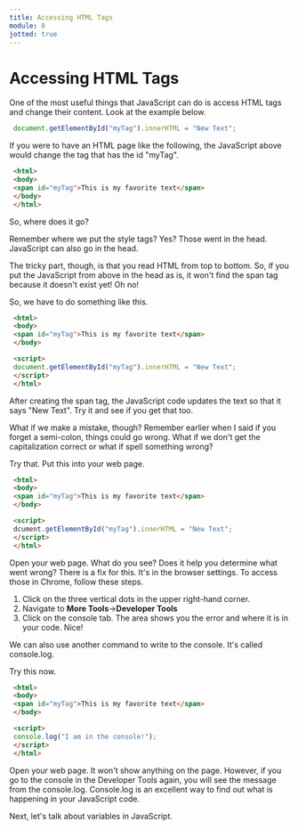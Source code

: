 ```yaml
---
title: Accessing HTML Tags
module: 8
jotted: true
---
```


# Accessing HTML Tags

One of the most useful things that JavaScript can do is access HTML tags and change their content. Look at the example below.

```js
 document.getElementById("myTag").innerHTML = "New Text";
```
If you were to have an HTML page like the following, the JavaScript above would change the tag that has the id "myTag".

```html
 <html>
 <body>
 <span id="myTag">This is my favorite text</span>
 </body>
 </html>
```

So, where does it go?

Remember where we put the style tags? Yes? Those went in the head. JavaScript can also go in the head.

The tricky part, though, is that you read HTML from top to bottom. So, if you put the JavaScript from above in the head as is, it won't find the span tag because it doesn't exist yet! Oh no!

So, we have to do something like this.

```html
 <html>
 <body>
 <span id="myTag">This is my favorite text</span>
 </body>

 <script>
 document.getElementById("myTag").innerHTML = "New Text";
 </script>
 </html>
```

After creating the span tag, the JavaScript code updates the text so that it says "New Text". Try it and see if you get that too.

What if we make a mistake, though? Remember earlier when I said if you forget a semi-colon, things could go wrong. What if we don't get the capitalization correct or what if spell something wrong?

Try that. Put this into your web page.

```html
 <html>
 <body>
 <span id="myTag">This is my favorite text</span>
 </body>

 <script>
 dcument.getElementById("myTag").innerHTML = "New Text";
 </script>
 </html>
```

Open your web page. What do you see? Does it help you determine what went wrong? There is a fix for this. It's in the browser settings. To access those in Chrome, follow these steps.

1. Click on the three vertical dots in the upper right-hand corner.
2. Navigate to **More Tools**->**Developer Tools**
3. Click on the console tab. The area shows you the error and where it is in your code. Nice!


We can also use another command to write to the console. It's called console.log.

Try this now.

```html
 <html>
 <body>
 <span id="myTag">This is my favorite text</span>
 </body>

 <script>
 console.log("I am in the console!");
 </script>
 </html>
```

Open your web page. It won't show anything on the page. However, if you go to the console in the Developer Tools again, you will see the message from the console.log. Console.log is an excellent way to find out what is happening in your JavaScript code.

Next, let's talk about variables in JavaScript.

<!-- video -->